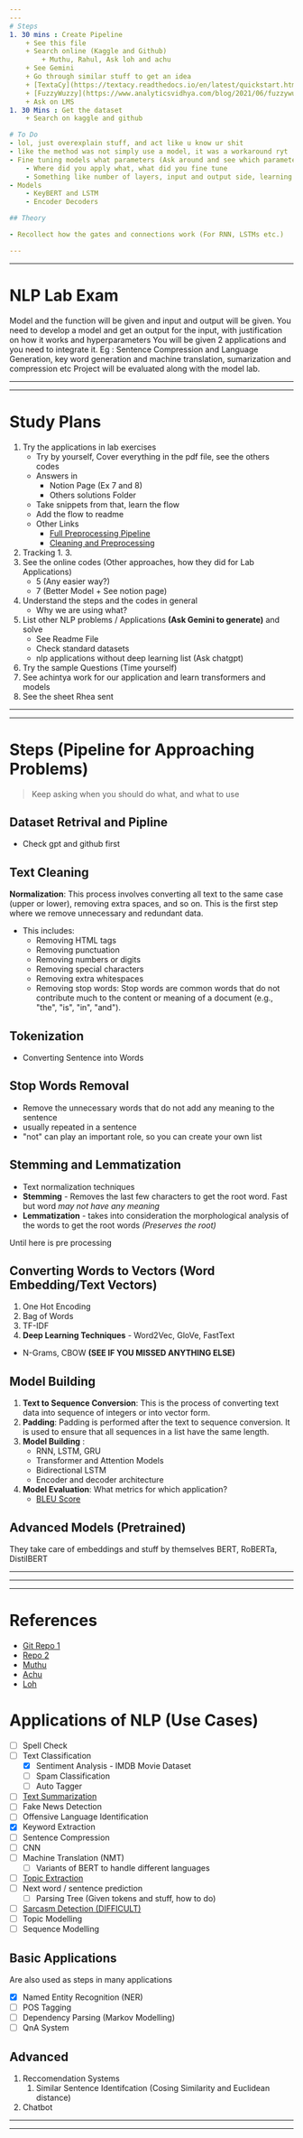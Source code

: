 ```yaml
---
---
# Steps
1. 30 mins : Create Pipeline
    + See this file
    + Search online (Kaggle and Github)
        + Muthu, Rahul, Ask loh and achu
    + See Gemini
    + Go through similar stuff to get an idea
    + [TextaCy](https://textacy.readthedocs.io/en/latest/quickstart.html)
    + [FuzzyWuzzy](https://www.analyticsvidhya.com/blog/2021/06/fuzzywuzzy-python-library-interesting-tool-for-nlp-and-text-analytics/)
    + Ask on LMS
1. 30 Mins : Get the dataset
    + Search on kaggle and github

# To Do
- lol, just overexplain stuff, and act like u know ur shit
- like the method was not simply use a model, it was a workaround ryt
- Fine tuning models what parameters (Ask around and see which parameters to tune)
    - Where did you apply what, what did you fine tune
    - Something like number of layers, input and output side, learning rate etc.
- Models
    - KeyBERT and LSTM
    - Encoder Decoders

## Theory

- Recollect how the gates and connections work (For RNN, LSTMs etc.)

---
```

---
# NLP Lab Exam
Model and the function will be given and input and output will be given. You need to develop a model and get an output for the input, with justification on how it works and hyperparameters
You will be given 2 applications and you need to integrate it. 
    Eg : Sentence Compression and Language Generation, key word generation and machine translation, sumarization and compression etc
Project will be evaluated along with the model lab.

---
---
# Study Plans
1. Try the applications in lab exercises
    + Try by yourself, Cover everything in the pdf file, see the others codes
    + Answers in 
        - Notion Page (Ex 7 and 8)
        - Others solutions Folder
    + Take snippets from that, learn the flow
    + Add the flow to readme
    + Other Links
        - [Full Preprocessing Pipeline](https://www.kaggle.com/code/balatmak/text-preprocessing-steps-and-universal-pipeline)
        - [Cleaning and Preprocessing](https://www.kaggle.com/code/colearninglounge/nlp-data-preprocessing-and-cleaning)
1. Tracking
    1. 
    3. 
1. See the online codes (Other approaches, how they did for Lab Applications)
    - 5 (Any easier way?)
    - 7 (Better Model + See notion page)
1. Understand the steps and the codes in general
    + Why we are using what?
1. List other NLP problems / Applications **(Ask Gemini to generate)** and solve
    + See Readme File
    + Check standard datasets
    + nlp applications without deep learning list (Ask chatgpt)
1. Try the sample Questions (Time yourself)
1. See achintya work for our application and learn transformers and models
1. See the sheet Rhea sent


---
---
# Steps (Pipeline for Approaching Problems)
> Keep asking when you should do what, and what to use

## Dataset Retrival and Pipline
- Check gpt and github first

## Text Cleaning
**Normalization**: This process involves converting all text to the same case (upper or lower), removing extra spaces, and so on.
This is the first step where we remove unnecessary and redundant data. 

+ This includes:
    - Removing HTML tags
    - Removing punctuation
    - Removing numbers or digits
    - Removing special characters
    - Removing extra whitespaces
    - Removing stop words: Stop words are common words that do not contribute much to the content or meaning of a document (e.g., "the", "is", "in", "and").

## Tokenization
+ Converting Sentence into Words

## Stop Words Removal
+ Remove the unnecessary words that do not add any meaning to the sentence
+ usually repeated in a sentence
+ "not" can play an important role, so you can create your own list

## Stemming and Lemmatization
+ Text normalization techniques
+ **Stemming** - Removes the last few characters to get the root word. Fast but word *may not have any meaning*
+ **Lemmatization** - takes into consideration the morphological analysis of the words to get the root words *(Preserves the root)*


Until here is pre processing

## Converting Words to Vectors (Word Embedding/Text Vectors)
1. One Hot Encoding
1. Bag of Words
1. TF-IDF
1. **Deep Learning Techniques** - Word2Vec, GloVe, FastText
+ N-Grams, CBOW **(SEE IF YOU MISSED ANYTHING ELSE)**

## Model Building
1. **Text to Sequence Conversion**: This is the process of converting text data into sequence of integers or into vector form.
1. **Padding**: Padding is performed after the text to sequence conversion. It is used to ensure that all sequences in a list have the same length.
1. **Model Building** :
    + RNN, LSTM, GRU
    + Transformer and Attention Models
    + Bidirectional LSTM
    + Encoder and decoder architecture
1. **Model Evaluation**: What metrics for which application?
    + [BLEU Score](https://www.youtube.com/watch?v=DejHQYAGb7Q)

## Advanced Models (Pretrained)
They take care of embeddings and stuff by themselves
BERT, RoBERTa, DistilBERT

---
---
---
# References
- [Git Repo 1](https://github.com/Mr-Appu)
- [Repo 2](https://github.com/Aniruth1011)
- [Muthu](https://github.com/MuthuPalaniappan925/NLP-Dump)
- [Achu](https://github.com/Achintya-Lakshmanan)
- [Loh](https://github.com/KLohithSaradhi)

# Applications of NLP (Use Cases)
- [ ] Spell Check
- [ ] Text Classification
    - [x] Sentiment Analysis - IMDB Movie Dataset
    - [ ] Spam Classification
    - [ ] Auto Tagger
- [ ] [Text Summarization](https://www.youtube.com/watch?v=XO97Uon83Os)
- [ ] Fake News Detection
- [ ] Offensive Language Identification
- [x] Keyword Extraction
- [ ] Sentence Compression
- [ ] CNN
- [ ] Machine Translation (NMT)
    - [ ] Variants of BERT to handle different languages
- [ ] [Topic Extraction](https://scikit-learn.org/stable/auto_examples/applications/plot_topics_extraction_with_nmf_lda.html)
- [ ] Next word / sentence prediction
    - [ ] Parsing Tree (Given tokens and stuff, how to do)
- [ ] [Sarcasm Detection (DIFFICULT)](https://github.com/Suji04/NormalizedNerd/blob/master/Introduction%20to%20NLP/Sarcasm%20is%20very%20easy%20to%20detect%20GloVe%2BLSTM.ipynb)
- [ ] Topic Modelling
- [ ] Sequence Modelling

## Basic Applications
Are also used as steps in many applications
- [x] Named Entity Recognition (NER)
- [ ] POS Tagging
- [ ] Dependency Parsing (Markov Modelling)
- [ ] QnA System

## Advanced
1. Reccomendation Systems
    1. Similar Sentence Identifcation (Cosing Similarity and Euclidean distance)
1. Chatbot

---
---